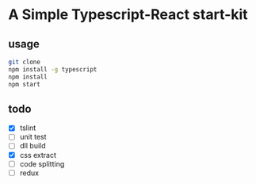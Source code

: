# A Simple Typescript-React start-kit

## usage
```bash
git clone
npm install -g typescript
npm install
npm start
```

## todo
- [x] tslint
- [ ] unit test
- [ ] dll build
- [x] css extract
- [ ] code splitting
- [ ] redux
